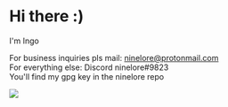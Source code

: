 # Hi there :)     

I'm Ingo

For business inquiries pls mail: ninelore@protonmail.com     
For everything else: Discord ninelore#9823      
You'll find my gpg key in the ninelore repo

<a href="https://github-readme-stats.vercel.app/api?username=ninelore&show_icons=true&theme=synthwave&count_private=true&hide=stars">
  <img align="center" src="https://github-readme-stats.vercel.app/api?username=ninelore&show_icons=true&theme=synthwave&count_private=true&hide=stars" />
</a>
